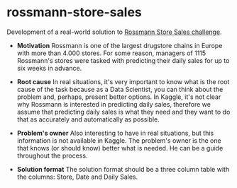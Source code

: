 # rossmann-store-sales
Development of a real-world solution to [Rossmann Store Sales challenge](https://www.kaggle.com/c/rossmann-store-sales).

- **Motivation**
	Rossmann is one of the largest drugstore chains in Europe with more than 4.000 stores.
	For some reason, managers of 1115 Rossmann's stores were tasked with predicting their daily sales for up to six weeks in advance.

- **Root cause**
	In real situations, it's very important to know what is the root cause of the task because as a Data Scientist, you can think about the problem and, perhaps, present better options. In Kaggle, it's not clear why Rossmann is interested in predicting daily sales, therefore we assume that predicting daily sales is what they need and they want to do that as accurately and automatically as possible.

- **Problem's owner**
	Also interesting to have in real situations, but this information is not available in Kaggle. The problem's owner is the one that knows (or should know) better what is needed. He can be a guide throughout the process.

- **Solution format**
	The solution format should be a three column table with the columns: Store, Date and Daily Sales.